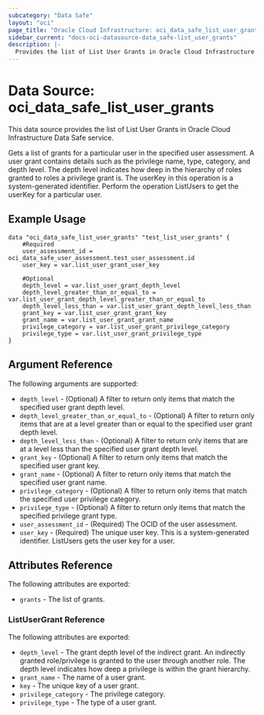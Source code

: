 ```yaml
---
subcategory: "Data Safe"
layout: "oci"
page_title: "Oracle Cloud Infrastructure: oci_data_safe_list_user_grants"
sidebar_current: "docs-oci-datasource-data_safe-list_user_grants"
description: |-
  Provides the list of List User Grants in Oracle Cloud Infrastructure Data Safe service
---
```


# Data Source: oci_data_safe_list_user_grants
This data source provides the list of List User Grants in Oracle Cloud Infrastructure Data Safe service.

Gets a list of grants for a particular user in the specified user assessment. A user grant contains details such as the
privilege name, type, category, and depth level. The depth level indicates how deep in the hierarchy of roles granted to
roles a privilege grant is. The userKey in this operation is a system-generated identifier. Perform the operation ListUsers
to get the userKey for a particular user.


## Example Usage

```hcl
data "oci_data_safe_list_user_grants" "test_list_user_grants" {
	#Required
	user_assessment_id = oci_data_safe_user_assessment.test_user_assessment.id
	user_key = var.list_user_grant_user_key

	#Optional
	depth_level = var.list_user_grant_depth_level
	depth_level_greater_than_or_equal_to = var.list_user_grant_depth_level_greater_than_or_equal_to
	depth_level_less_than = var.list_user_grant_depth_level_less_than
	grant_key = var.list_user_grant_grant_key
	grant_name = var.list_user_grant_grant_name
	privilege_category = var.list_user_grant_privilege_category
	privilege_type = var.list_user_grant_privilege_type
}
```

## Argument Reference

The following arguments are supported:

* `depth_level` - (Optional) A filter to return only items that match the specified user grant depth level.
* `depth_level_greater_than_or_equal_to` - (Optional) A filter to return only items that are at a level greater than or equal to the specified user grant depth level.
* `depth_level_less_than` - (Optional) A filter to return only items that are at a level less than the specified user grant depth level.
* `grant_key` - (Optional) A filter to return only items that match the specified user grant key.
* `grant_name` - (Optional) A filter to return only items that match the specified user grant name.
* `privilege_category` - (Optional) A filter to return only items that match the specified user privilege category.
* `privilege_type` - (Optional) A filter to return only items that match the specified privilege grant type.
* `user_assessment_id` - (Required) The OCID of the user assessment.
* `user_key` - (Required) The unique user key. This is a system-generated identifier. ListUsers gets the user key for a user.


## Attributes Reference

The following attributes are exported:

* `grants` - The list of grants.

### ListUserGrant Reference

The following attributes are exported:

* `depth_level` - The grant depth level of the indirect grant. An indirectly granted role/privilege is granted to the user through another role. The depth level indicates how deep a privilege is within the grant hierarchy. 
* `grant_name` - The name of a user grant.
* `key` - The unique key of a user grant.
* `privilege_category` - The privilege category.
* `privilege_type` - The type of a user grant.

